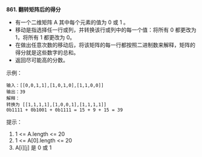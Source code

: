**861. 翻转矩阵后的得分**
- 有一个二维矩阵 A 其中每个元素的值为 0 或 1 。
- 移动是指选择任一行或列，并转换该行或列中的每一个值：将所有 0 都更改为 1，将所有 1 都更改为 0。
- 在做出任意次数的移动后，将该矩阵的每一行都按照二进制数来解释，矩阵的得分就是这些数字的总和。
- 返回尽可能高的分数。

示例：
```
输入：[[0,0,1,1],[1,0,1,0],[1,1,0,0]]
输出：39
解释：
转换为 [[1,1,1,1],[1,0,0,1],[1,1,1,1]]
0b1111 + 0b1001 + 0b1111 = 15 + 9 + 15 = 39
```

提示：
1. 1 <= A.length <= 20
2. 1 <= A[0].length <= 20
3. A[i][j] 是 0 或 1